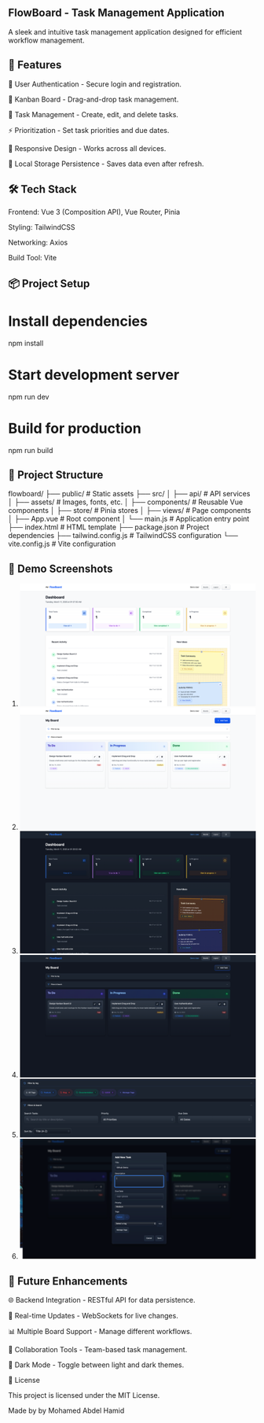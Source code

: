 ## FlowBoard - Task Management Application

A sleek and intuitive task management application designed for efficient workflow management.



## 🚀 Features

🔑 User Authentication - Secure login and registration.

📌 Kanban Board - Drag-and-drop task management.

📝 Task Management - Create, edit, and delete tasks.

⚡ Prioritization - Set task priorities and due dates.

📱 Responsive Design - Works across all devices.

💾 Local Storage Persistence - Saves data even after refresh.

## 🛠 Tech Stack

Frontend: Vue 3 (Composition API), Vue Router, Pinia

Styling: TailwindCSS

Networking: Axios

Build Tool: Vite

## 📦 Project Setup

# Install dependencies
npm install

# Start development server
npm run dev

# Build for production
npm run build

## 📂 Project Structure

flowboard/
├── public/              # Static assets
├── src/
│   ├── api/             # API services
│   ├── assets/          # Images, fonts, etc.
│   ├── components/      # Reusable Vue components
│   ├── store/           # Pinia stores
│   ├── views/           # Page components
│   ├── App.vue          # Root component
│   └── main.js          # Application entry point
├── index.html           # HTML template
├── package.json         # Project dependencies
├── tailwind.config.js   # TailwindCSS configuration
└── vite.config.js       # Vite configuration

## 📸 Demo Screenshots

1. ![Light Dash](src/assets/demo/light_dash.png)
2. ![Light Board](src/assets/demo/light_board.png)
3. ![Dark Dash](src/assets/demo/dark_dash.png)
4. ![Dark Board](src/assets/demo/dark_board.png)
5. ![Filters](src/assets/demo/filter.png)
6. ![Add Task](src/assets/demo/add_task.png)

## 🔮 Future Enhancements

🌐 Backend Integration - RESTful API for data persistence.

🔄 Real-time Updates - WebSockets for live changes.

📊 Multiple Board Support - Manage different workflows.

🤝 Collaboration Tools - Team-based task management.

🌙 Dark Mode - Toggle between light and dark themes.

📜 License

This project is licensed under the MIT License.

Made by by Mohamed Abdel Hamid

